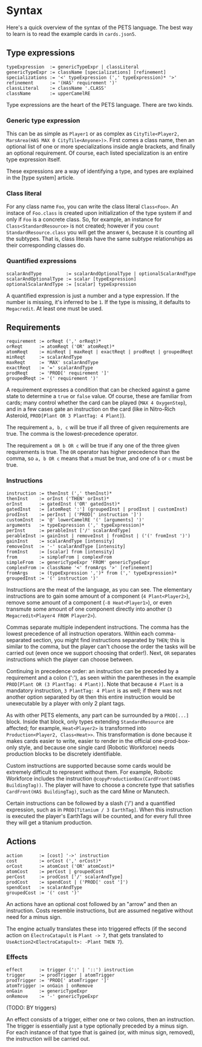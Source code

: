 # Syntax

Here's a quick overview of the syntax of the PETS language. The best way to learn is to read the example cards
in `cards.json5`.

## Type expressions

```
typeExpression  := genericTypeExpr | classLiteral 
genericTypeExpr := className [specializations] [refinement]
specializations := '<' typeExpression (',' typeExpression)* '>'
refinement      := '(HAS' requirement ')'
classLiteral    := className '.CLASS'
className       := upperCamelRE
```

Type expressions are the heart of the PETS language. There are two kinds.

### Generic type expression

This can be as simple as `Player1` or as complex as `CityTile<Player2, MarsArea(HAS MAX 0 CityTile<Anyone>)>`. First
comes a class name, then an optional list of one or more specializations inside angle brackets, and finally an optional
requirement. Of course, each listed specialization is an entire type expression itself.

These expressions are a way of identifying a type, and types are explained in the [type system] article.

### Class literal

For any class name `Foo`, you can write the class literal `Class<Foo>`. An instace of `Foo.class` is created upon
initialization of the type system if and only if `Foo` is a concrete class. So, for example, an instance
for `Class<StandardResource>` is not created; however if you `count StandardResource.class` you will get the answer `6`,
because it is counting all the subtypes. That is, class literals have the same subtype relationships as their
corresponding classes do.

### Quantified expressions

```
scalarAndType         := scalarAndOptionalType | optionalScalarAndType
scalarAndOptionalType := scalar [typeExpression]
optionalScalarAndType := [scalar] typeExpression
```

A quantified expression is just a number and a type expression. If the number is missing, it's inferred to be `1`. If
the type is missing, it defaults to `Megacredit`. At least one must be used.

## Requirements

```
requirement := orReqt (',' orReqt)*
orReqt      := atomReqt ('OR' atomReqt)*
atomReqt    := minReqt | maxReqt | exactReqt | prodReqt | groupedReqt
minReqt     := scalarAndType
maxReqt     := 'MAX' scalarAndType
exactReqt   := '=' scalarAndType
prodReqt    := 'PROD[' requirement ']'
groupedReqt := '(' requirement ')'
```

A requirement expresses a condition that can be checked against a game state to determine a `true` or `false` value. Of
course, these are familiar from cards; many control whether the card can be played (`MAX 4 OxygenStep`), and in a few
cases gate an instruction on the card (like in Nitro-Rich Asteroid, `PROD[Plant OR 3 PlantTag: 4 Plant]`).

The requirement `a, b, c` will be true if all three of given requirements are true. The comma is the lowest-precedence
operator.

The requirement `a OR b OR c` will be true if any one of the three given requirements is true. The `OR` operator has
higher precedence than the comma, so `a, b OR c` means that `a` must be true, and one of `b` or `c` must be true.

### Instructions

```
instruction := thenInst (',' thenInst)*
thenInst    := orInst ('THEN' orInst)*
orInst      := gatedInst ('OR' gatedInst)*
gatedInst   := [atomReqt ':'] (groupedInst | prodInst | customInst)
prodInst    := perInst | ('PROD[' instruction ']')
customInst  := '@' lowerCamelRE '(' [arguments] ')'
arguments   := typeExpression (',' typeExpression)*
perInst     := perableInst ['/' scalarAndType]
perableInst := gainInst | removeInst | fromInst | ('(' fromInst ')')
gainInst    := scalarAndType [intensity]
removeInst  := '-' scalarAndType [intensity]
fromInst    := [scalar] from [intensity]
from        := simpleFrom | complexFrom
simpleFrom  := genericTypeExpr 'FROM' genericTypeExpr
complexFrom := className '<' fromArgs '>' [refinement]
fromArgs    := (typeExpression ',')* from (',' typeExpression)*
groupedInst := '(' instruction ')'
```

Instructions are the meat of the language, as you can see. The elementary instructions are to gain some amount of a
component (`4 Plant<Player2>`), remove some amount of a component (`-8 Heat<Player1>`), or even transmute some amount of
one component directly into another (`3 Megacredit<Player4 FROM Player2>`).

Commas separate multiple independent instructions. The comma has the lowest precedence of all instruction operators.
Within each comma-separated section, you might find instructions separated by `THEN`; this is similar to the comma, but
the player can't choose the order the tasks will be carried out (even once we support choosing that order!). Next, `OR`
separates instructions which the player can choose between.

Continuing in precedence order: an instruction can be preceded by a requirement and a colon (':'), as seen within the
parentheses in the example `PROD[Plant OR (3 PlantTag: 4 Plant)]`. Note that because `4 Plant` is a mandatory
instruction, `3 PlantTag: 4 Plant` is as well; if there was not another option separated by `OR` then this entire
instruction would be unexecutable by a player with only 2 plant tags.

As with other PETS elements, any part can be surrounded by a `PROD[...]` block. Inside that block, only types
extending `StandardResource` are affected; for example, `Heat<Player2>` is transformed
into `Production<Player2, Class<Heat>>`. This transformation is done because it makes cards easier to write, easier to
render in the official one-prod-box-only style, and because one single card (Robotic Workforce) needs production blocks
to be discretely identifiable.

Custom instructions are supported because some cards would be extremely difficult to represent without them. For
example, Robotic Workforce includes the instruction `@copyProductionBox(CardFront(HAS BuildingTag))`. The player will
have to choose a concrete type that satisfies `CardFront(HAS BuildingTag)`, such as the card Mine or Manutech.

Certain instructions can be followed by a slash ('/') and a quantified expression, such as
in `PROD[Titanium / 3 EarthTag]`. When this instruction is executed the player's EarthTags will be counted, and for
every full three they will get a titanium production.

## Actions

```
action      := [cost] '->' instruction
cost        := orCost (',' orCost)*
orCost      := atomCost ('OR' atomCost)*
atomCost    := perCost | groupedCost
perCost     := prodCost ['/' scalarAndType]
prodCost    := spendCost | ('PROD[' cost ']')
spendCost   := scalarAndType
groupedCost := '(' cost ')'
```

An actions have an optional cost followed by an "arrow" and then an instruction. Costs resemble instructions, but are
assumed negative without need for a minus sign.

The engine actually translates these into triggered effects (if the second action on `ElectroCatapult` is `Plant -> 7`,
that gets translated to `UseAction2<ElectroCatapult>: -Plant THEN 7`).

### Effects

```
effect      := trigger (':' | '::') instruction
trigger     := prodTrigger | atomTrigger
prodTrigger := 'PROD[' atomTrigger ']'
atomTrigger := onGain | onRemove
onGain      := genericTypeExpr
onRemove    := '-' genericTypeExpr
```

(TODO: BY triggers)

An effect consists of a trigger, either one or two colons, then an instruction. The trigger is essentially just a type
optionally preceded by a minus sign. For each instance of that type that is gained (or, with minus sign, removed), the
instruction will be carried out.
